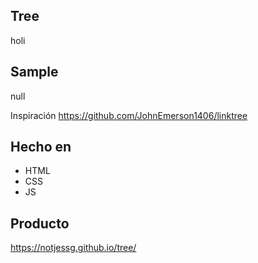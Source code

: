 ## Tree
holi

## Sample
null

Inspiración https://github.com/JohnEmerson1406/linktree 

## Hecho en
- HTML
- CSS
- JS
    
## Producto
https://notjessg.github.io/tree/
